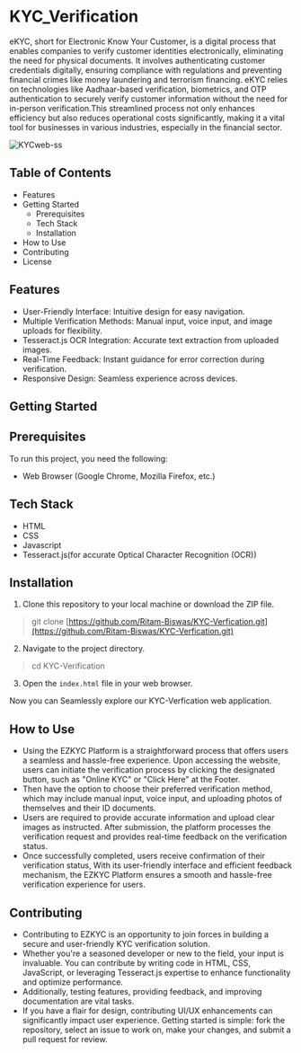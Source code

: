 # KYC_Verification
eKYC, short for Electronic Know Your Customer, is a digital process that enables companies to verify customer identities electronically, eliminating the need for physical documents. It involves authenticating customer credentials digitally, ensuring compliance with regulations and preventing financial crimes like money laundering and terrorism financing. eKYC relies on technologies like Aadhaar-based verification, biometrics, and OTP authentication to securely verify customer information without the need for in-person verification.This streamlined process not only enhances efficiency but also reduces operational costs significantly, making it a vital tool for businesses in various industries, especially in the financial sector.


![KYCweb-ss](https://github.com/Ritam-Biswas/KYC-Verfication/assets/96855667/3d1c41d1-ab09-4384-a9e7-cd4d0e39aa70)



## Table of Contents
* Features
* Getting Started
   * Prerequisites
   * Tech Stack
   * Installation
* How to Use
* Contributing
* License

## Features
* User-Friendly Interface: Intuitive design for easy navigation.
* Multiple Verification Methods: Manual input, voice input, and image uploads for flexibility.
* Tesseract.js OCR Integration: Accurate text extraction from uploaded images.
* Real-Time Feedback: Instant guidance for error correction during verification.
* Responsive Design: Seamless experience across devices.
## Getting Started
## Prerequisites
To run this project, you need the following:
* Web Browser (Google Chrome, Mozilla Firefox, etc.)
## Tech Stack
* HTML
* CSS
* Javascript
* Tesseract.js(for accurate Optical Character Recognition (OCR))
## Installation
1. Clone this repository to your local machine or download the ZIP file.
> git clone [https://github.com/Ritam-Biswas/KYC-Verfication.git](https://github.com/Ritam-Biswas/KYC-Verfication.git)
2. Navigate to the project directory.
>cd KYC-Verification
3. Open the `index.html` file in your web browser.

Now you can Seamlessly explore our KYC-Verfication web application.

## How to Use
* Using the EZKYC Platform is a straightforward process that offers users a seamless and hassle-free experience. Upon accessing the website, users can initiate the verification process by clicking the designated button, such as "Online KYC" or "Click Here" at the Footer.
* Then have the option to choose their preferred verification method, which may include manual input, voice input, and uploading photos of themselves and their ID documents.
* Users are required to provide accurate information and upload clear images as instructed. After submission, the platform processes the verification request and provides real-time feedback on the verification status.
* Once successfully completed, users receive confirmation of their verification status, With its user-friendly interface and efficient feedback mechanism, the EZKYC Platform ensures a smooth and hassle-free verification experience for users.

## Contributing
* Contributing to EZKYC is an opportunity to join forces in building a secure and user-friendly KYC verification solution.
* Whether you're a seasoned developer or new to the field, your input is invaluable. You can contribute by writing code in HTML, CSS, JavaScript, or leveraging Tesseract.js expertise to enhance functionality and optimize performance. 
* Additionally, testing features, providing feedback, and improving documentation are vital tasks. 
* If you have a flair for design, contributing UI/UX enhancements can significantly impact user experience. Getting started is simple: fork the repository, select an issue to work on, make your changes, and submit a pull request for review.
